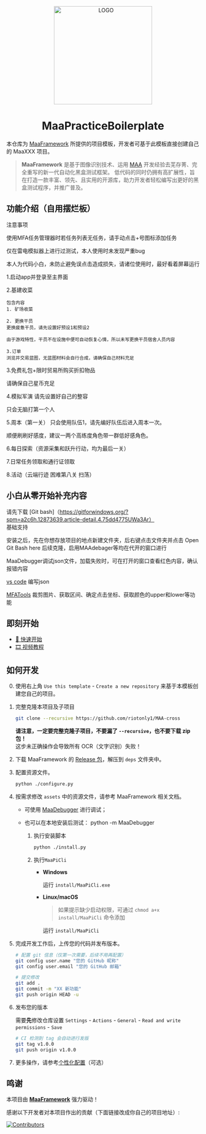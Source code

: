 <!-- markdownlint-disable MD033 MD041 -->
<p align="center">
  <img alt="LOGO" src="https://cdn.jsdelivr.net/gh/MaaAssistantArknights/design@main/logo/maa-logo_512x512.png" width="256" height="256" />
</p>

<div align="center">

# MaaPracticeBoilerplate

</div>

本仓库为 [MaaFramework](https://github.com/MaaXYZ/MaaFramework) 所提供的项目模板，开发者可基于此模板直接创建自己的 MaaXXX 项目。

> **MaaFramework** 是基于图像识别技术、运用 [MAA](https://github.com/MaaAssistantArknights/MaaAssistantArknights) 开发经验去芜存菁、完全重写的新一代自动化黑盒测试框架。
> 低代码的同时仍拥有高扩展性，旨在打造一款丰富、领先、且实用的开源库，助力开发者轻松编写出更好的黑盒测试程序，并推广普及。

## 功能介绍（自用摆烂板）
注意事项

使用MFA任务管理器时若任务列表无任务，请手动点击+号图标添加任务

仅在雷电模拟器上进行过测试，本人使用时未发现严重bug

本人为代码小白，未防止避免误点击造成损失，请诸位使用时，最好看着屏幕运行

1.启动app并登录至主界面

2.基建收菜
 
    包含内容
    1. 矿场收菜

    2. 更换干员
    更换疲惫干员，请先设置好预设1和预设2

    由于游戏特性，干员不在设施中便可自动恢复心情，所以未写更换干员宿舍人员内容

    3.订单
    浏览并交易蓝图，无蓝图材料会自行合成，请确保自己材料充足

3.免费礼包+限时贸易所购买折扣物品
  
   请确保自己星币充足

4.模拟军演
   请先设置好自己的整容

   只会无脑打第一个人

5.周本（第一关）
   只会使用队伍1，请先编好队伍后进入周本一次。

   顺便刷刷好感度，建议一两个高练度角色带一群低好感角色。

6.每日探索（资源采集和跃升行动，均为最后一关）

7.日常任务领取和通行证领取

8.活动（云端行迹 困难第八关 扫荡）

## 小白从零开始补充内容
请先下载
[Git bash]（https://gitforwindows.org/?spm=a2c6h.12873639.article-detail.4.75dd4775UWa3Ar）               
基础支持

安装之后，先在你想存放项目的地点新建文件夹，后右键点击文件夹并点击 Open Git Bash here 后续克隆，启用MAAdebager等均在代开的窗口进行

MaaDebugger调试json文件，加载失败时，可在打开的窗口查看红色内容，确认报错内容

[vs code](https://code.visualstudio.com/)
编写json

[MFATools](https://github.com/SweetSmellFox/MFATools)
裁剪图片、获取区间、确定点击坐标、获取颜色的upper和lower等功能

## 即刻开始

- [📄 快速开始](https://github.com/MaaXYZ/MaaFramework/blob/main/docs/zh_cn/1.1-%E5%BF%AB%E9%80%9F%E5%BC%80%E5%A7%8B.md)
- [🎞️ 视频教程](https://www.bilibili.com/video/BV1yr421E7MW)


## 如何开发

0. 使用右上角 `Use this template` - `Create a new repository` 来基于本模板创建您自己的项目。

1. 完整克隆本项目及子项目

    ```bash
    git clone --recursive https://github.com/riotonly1/MAA-cross
    ```

    **请注意，一定要完整克隆子项目，不要漏了 `--recursive`，也不要下载 zip 包！**  
    这步未正确操作会导致所有 OCR（文字识别）失败！

2. 下载 MaaFramework 的 [Release 包](https://github.com/MaaXYZ/MaaFramework/releases)，解压到 `deps` 文件夹中。

3. 配置资源文件。

    ```bash
    python ./configure.py
    ```

4. 按需求修改 `assets` 中的资源文件，请参考 MaaFramework 相关文档。

    - 可使用 [MaaDebugger](https://github.com/MaaXYZ/MaaDebugger) 进行调试；
    - 也可以在本地安装后测试： python -m MaaDebugger

        1. 执行安装脚本

            ```bash
            python ./install.py
            ```

        2. 执行`MaaPiCli`

            - **Windows**

                运行 `install/MaaPiCli.exe`

            - **Linux/macOS**

                > 如果提示缺少启动权限，可通过 `chmod a+x install/MaaPiCli` 命令添加

                运行 `install/MaaPiCli`

5. 完成开发工作后，上传您的代码并发布版本。

    ```bash
    # 配置 git 信息（仅第一次需要，后续不用再配置）
    git config user.name "您的 GitHub 昵称"
    git config user.email "您的 GitHub 邮箱"
    
    # 提交修改
    git add .
    git commit -m "XX 新功能"
    git push origin HEAD -u
    ```

6. 发布您的版本

    需要**先**修改仓库设置 `Settings` - `Actions` - `General` - `Read and write permissions` - `Save`

    ```bash
    # CI 检测到 tag 会自动进行发版
    git tag v1.0.0
    git push origin v1.0.0
    ```

7. 更多操作，请参考[个性化配置](./docs/zh_cn/个性化配置.md)（可选）




## 鸣谢

本项目由 **[MaaFramework](https://github.com/MaaXYZ/MaaFramework)** 强力驱动！

感谢以下开发者对本项目作出的贡献（下面链接改成你自己的项目地址）:

[![Contributors](https://contrib.rocks/image?repo=MaaXYZ/MaaFramework&max=1000)](https://github.com/MaaXYZ/MaaFramework/graphs/contributors)
